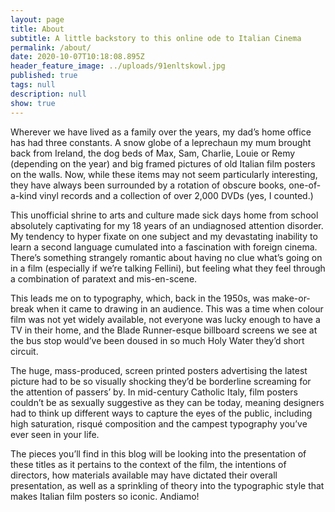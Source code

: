 ```yaml
---
layout: page
title: About
subtitle: A little backstory to this online ode to Italian Cinema
permalink: /about/
date: 2020-10-07T10:18:08.895Z
header_feature_image: ../uploads/91enltskowl.jpg
published: true
tags: null
description: null
show: true
---
```

Wherever we have lived as a family over the years, my dad’s home office has had three constants. A snow globe of a leprechaun my mum brought back from Ireland, the dog beds of Max, Sam, Charlie, Louie or Remy (depending on the year) and big framed pictures of old Italian film posters on the walls. Now, while these items may not seem particularly interesting, they have always been surrounded by a rotation of obscure books, one-of-a-kind vinyl records and a collection of over 2,000 DVDs (yes, I counted.) 

This unofficial shrine to arts and culture made sick days home from school absolutely captivating for my 18 years of an undiagnosed attention disorder. My tendency to hyper fixate on one subject and my devastating inability to learn a second language cumulated into a fascination with foreign cinema. There’s something strangely romantic about having no clue what’s going on in a film (especially if we’re talking Fellini), but feeling what they feel through a combination of paratext and mis-en-scene.

This leads me on to typography, which, back in the 1950s, was make-or-break when it came to drawing in an audience. This was a time when colour film was not yet widely available, not everyone was lucky enough to have a TV in their home, and the Blade Runner-esque billboard screens we see at the bus stop would’ve been doused in so much Holy Water they’d short circuit. 

The huge, mass-produced, screen printed posters advertising the latest picture had to be so visually shocking they’d be borderline screaming for the attention of passers’ by. 
In mid-century Catholic Italy, film posters couldn’t be as sexually suggestive as they can be today, meaning designers had to think up different ways to capture the eyes of the public, including high saturation, risqué composition and the campest typography you’ve ever seen in your life. 

The pieces you’ll find in this blog will be looking into the presentation of these titles as it pertains to the context of the film, the intentions of directors, how materials available may have dictated their overall presentation, as well as a sprinkling of theory into the typographic style that makes Italian film posters so iconic. Andiamo!